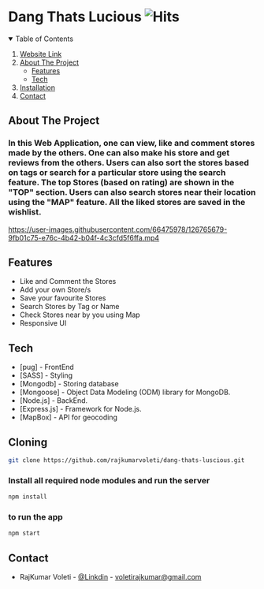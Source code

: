 # Dang Thats Lucious ![Hits](https://hits.seeyoufarm.com/api/count/incr/badge.svg?url=https://github.com/rajkumarvoleti/dang-thats-luscious&title=Views)

<!-- [![Build Status](https://travis-ci.org/joemccann/dillinger.svg?branch=master)](https://github.com/ritwik1923/vtr.git) -->

<!-- TABLE OF CONTENTS -->

<details open="open">
  <summary>Table of Contents</summary>
  <ol>
    <li>
      <a href="https://dang-thats-luscious.herokuapp.com">Website Link</a>
    </li>
    <li>
      <a href="#about-the-project">About The Project</a>
      <ul>
        <li><a href="#features">Features</a></li>
        <li><a href="#tech">Tech</a></li>
      </ul>
    </li>
    <li>
      <a href="#installation">Installation</a>
    </li>
    <li><a href="#contact">Contact</a></li>
  </ol>
</details>

<div id="about-the-project"></div>

## About The Project

### In this Web Application, one can view, like and comment stores made by the others. One can also make his store and get reviews from the others. Users can also sort the stores based on tags or search for a particular store using the search feature. The top Stores (based on rating) are shown in the "TOP" section. Users can also search stores near their location using the "MAP" feature. All the liked stores are saved in the wishlist.


https://user-images.githubusercontent.com/66475978/126765679-9fb01c75-e76c-4b42-b04f-4c3cfd5f6ffa.mp4

<div id="features"></div>

<h2> Features</h2>

- Like and Comment the Stores
- Add your own Store/s
- Save your favourite Stores
- Search Stores by Tag or Name
- Check Stores near by you using Map
- Responsive UI

<div id = "tech"></div>

<h2> Tech </h2>

- [pug] - FrontEnd
- [SASS] - Styling
- [Mongodb] - Storing database
- [Mongoose] - Object Data Modeling (ODM) library for MongoDB.
- [Node.js] - BackEnd.
- [Express.js] - Framework for Node.js.
- [MapBox] - API for geocoding

<div id="installation">

<h2> Cloning </h2>

```sh
git clone https://github.com/rajkumarvoleti/dang-thats-luscious.git
```

<h3> Install all required node modules and run the server </h3>

```sh
npm install
```

<h3> to run the app </h3>

```sh
npm start
```

<div id = "contact"></div>

<h2> Contact </h2>

- RajKumar Voleti - [@Linkdin](https://www.linkedin.com/in/rajkumar-voleti/) - voletirajkumar@gmail.com



